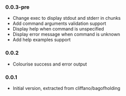 ### 0.0.3-pre
* Change exec to display stdout and stderr in chunks
* Add command arguments validation support
* Display help when command is unspecified
* Display error message when command is unknown
* Add help examples support

### 0.0.2
* Colourise success and error output

### 0.0.1
* Initial version, extracted from cliffano/bagofholding
